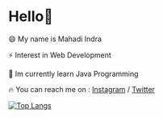 # Hello👋

😄 My name is Mahadi Indra

⚡ Interest in Web Development

🙈 Im currently learn Java Programming
 

🔥 You can reach me on :  [Instagram](https://www.instagram.com/mahadindra/) / [Twitter](https://www.twitter.com/vvxmz_/) 

[![Top Langs](https://github-readme-stats.vercel.app/api/top-langs/?username=indra-182&layout=compact&theme=react)](https://github.com/indra-182/)

